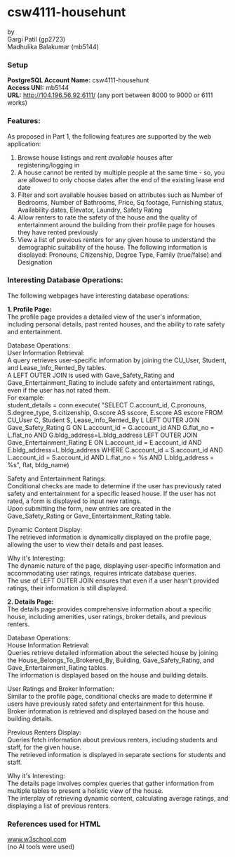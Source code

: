 # csw4111-househunt
by  
Gargi Patil (gp2723)  
Madhulika Balakumar (mb5144)  

### Setup
 **PostgreSQL Account Name:** csw4111-househunt  
 **Access UNI:**  mb5144  
 **URL:** http://104.196.56.92:6111/
 (any port between 8000 to 9000 or 6111 works)

### Features:

As proposed in Part 1, the following features are supported by the web application:


1. Browse house listings and rent _available_ houses after registering/logging in
2. A house cannot be rented by multiple people at the same time - so, you are allowed to only choose dates after the end of the existing lease end date
3. Filter and sort available houses based on attributes such as Number of Bedrooms, Number of Bathrooms, Price, Sq footage, Furnishing status, Availability dates, Elevator, Laundry, Safety Rating  
4. Allow renters to rate the safety of the house and the quality of entertainment around the building from their profile page for houses they have rented previously  
5. View a list of previous renters for any given house to understand the demographic suitability of the house. The following information is displayed: Pronouns, Citizenship, Degree Type, Family (true/false) and Designation


### Interesting Database Operations:  
The following webpages have interesting database operations:  

  **1. Profile Page:**  
  The profile page provides a detailed view of the user's information, including personal details, past rented houses, and the ability to rate safety and entertainment.

  Database Operations:  
  User Information Retrieval:  
  A query retrieves user-specific information by joining the CU_User, Student, and Lease_Info_Rented_By tables.  
  A LEFT OUTER JOIN is used with Gave_Safety_Rating and Gave_Entertainment_Rating to include safety and entertainment ratings, even if the user has not rated them.  
  For example:  
    student_details = conn.execute( "SELECT C.account_id, C.pronouns, S.degree_type, S.citizenship, G.score AS sscore, E.score AS escore FROM CU_User C, Student S, Lease_Info_Rented_By L LEFT OUTER JOIN Gave_Safety_Rating G ON L.account_id = G.account_id AND G.flat_no = L.flat_no AND G.bldg_address=L.bldg_address LEFT OUTER JOIN Gave_Entertainment_Rating E ON L.account_id = E.account_id AND E.bldg_address=L.bldg_address WHERE C.account_id = S.account_id AND L.account_id = S.account_id AND L.flat_no = %s AND L.bldg_address = %s", flat, bldg_name)  

  Safety and Entertainment Ratings:  
  Conditional checks are made to determine if the user has previously rated safety and entertainment for a specific leased house.
  If the user has not rated, a form is displayed to input new ratings.  
  Upon submitting the form, new entries are created in the Gave_Safety_Rating or Gave_Entertainment_Rating table.  

  Dynamic Content Display:  
  The retrieved information is dynamically displayed on the profile page, allowing the user to view their details and past leases.  

  Why it's Interesting:  
  The dynamic nature of the page, displaying user-specific information and accommodating user ratings, requires intricate database queries.  
  The use of LEFT OUTER JOIN ensures that even if a user hasn't provided ratings, their information is still displayed.  

  **2. Details Page:**   
  The details page provides comprehensive information about a specific house, including amenities, user ratings, broker details, and previous renters.  

  Database Operations:  
  House Information Retrieval:  
  Queries retrieve detailed information about the selected house by joining the House_Belongs_To_Brokered_By, Building, Gave_Safety_Rating, and Gave_Entertainment_Rating tables.  
  The information is displayed based on the house and building details.  

  User Ratings and Broker Information:  
  Similar to the profile page, conditional checks are made to determine if users have previously rated safety and entertainment for this house.  
  Broker information is retrieved and displayed based on the house and building details.  

  Previous Renters Display:  
  Queries fetch information about previous renters, including students and staff, for the given house.  
  The retrieved information is displayed in separate sections for students and staff.  

  Why it's Interesting:  
  The details page involves complex queries that gather information from multiple tables to present a holistic view of the house.  
  The interplay of retrieving dynamic content, calculating average ratings, and displaying a list of previous renters. 


### References used for HTML 
www.w3school.com  
(no AI tools were used)